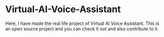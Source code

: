 # Virtual-AI-Voice-Assistant
Here, I have made the real life project of Virtual AI Voice Assistant. This is an open source project and you can check it out and also contribute to it.
